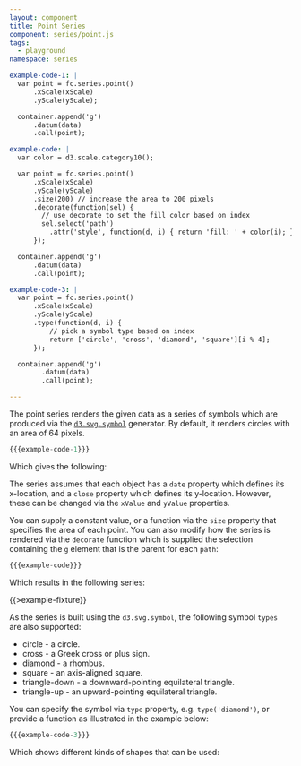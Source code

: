 ```yaml
---
layout: component
title: Point Series
component: series/point.js
tags:
  - playground
namespace: series

example-code-1: |
  var point = fc.series.point()
      .xScale(xScale)
      .yScale(yScale);

  container.append('g')
      .datum(data)
      .call(point);

example-code: |
  var color = d3.scale.category10();

  var point = fc.series.point()
      .xScale(xScale)
      .yScale(yScale)
      .size(200) // increase the area to 200 pixels
      .decorate(function(sel) {
        // use decorate to set the fill color based on index
        sel.select('path')
          .attr('style', function(d, i) { return 'fill: ' + color(i); });
      });

  container.append('g')
      .datum(data)
      .call(point);

example-code-3: |
  var point = fc.series.point()
      .xScale(xScale)
      .yScale(yScale)
      .type(function(d, i) {
          // pick a symbol type based on index
          return ['circle', 'cross', 'diamond', 'square'][i % 4];
      });

  container.append('g')
        .datum(data)
        .call(point);

---
```


The point series renders the given data as a series of symbols which are produced via the [`d3.svg.symbol`](https://github.com/mbostock/d3/wiki/SVG-Shapes#symbol) generator.  By default, it renders circles with an area of 64 pixels.

```js
{{{example-code-1}}}
```

Which gives the following:

<div id="series_point" class="chart"> </div>
<script type="text/javascript">
(function() {
    var desiredWidth = $('#series_point').width(),
        desiredHeight = desiredWidth / 2.4; //keeps the width-height ratio at 600-250 (defaults for createFixture)
    var f = createFixture('#series_point', desiredWidth, desiredHeight, null, function() { return true; });
    var container = f.container, data = f.data,
      xScale = f.xScale, yScale = f.yScale;
    {{{example-code-1}}}
}());
</script>

The series assumes that each object has a `date` property which defines its x-location, and a `close` property which
defines its y-location. However, these can be changed via the `xValue` and `yValue` properties.

You can supply a constant value, or a function via the `size` property that specifies the area of each point. You can also modify how  the series is rendered via the `decorate` function which is supplied the selection containing the `g` element that is
the parent for each `path`:

```js
{{{example-code}}}
```

Which results in the following series:

{{>example-fixture}}

As the series is built using the `d3.svg.symbol`, the following symbol `types` are also supported:

* circle - a circle.
* cross - a Greek cross or plus sign.
* diamond - a rhombus.
* square - an axis-aligned square.
* triangle-down - a downward-pointing equilateral triangle.
* triangle-up - an upward-pointing equilateral triangle.

You can specify the symbol via `type` property, e.g. `type('diamond')`, or provide a function as illustrated in the example below:

```js
{{{example-code-3}}}
```

Which shows different kinds of shapes that can be used:

<div id="series_point_3" class="chart"> </div>
<script type="text/javascript">
(function() {
    var desiredWidth = $('#series_point_3').width(),
        desiredHeight = desiredWidth / 2.4; //keeps the width-height ratio at 600-250 (defaults for createFixture)
    var f = createFixture('#series_point_3', desiredWidth, desiredHeight, null, function() { return true; });
    var container = f.container, data = f.data,
      xScale = f.xScale, yScale = f.yScale;
    {{{example-code-3}}}
}());
</script>
